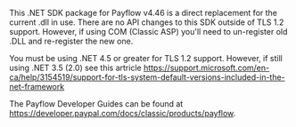 This .NET SDK package for Payflow v4.46 is a direct replacement for the current .dll in use.  There are no API changes to this
SDK outside of TLS 1.2 support.  However, if using COM (Classic ASP) you'll need to un-register old .DLL and re-register the new one.

You must be using .NET 4.5 or greater for TLS 1.2 support. However, if still using .NET 3.5 (2.0) see this artricle https://support.microsoft.com/en-ca/help/3154519/support-for-tls-system-default-versions-included-in-the-net-framework

The Payflow Developer Guides can be found at https://developer.paypal.com/docs/classic/products/payflow.
